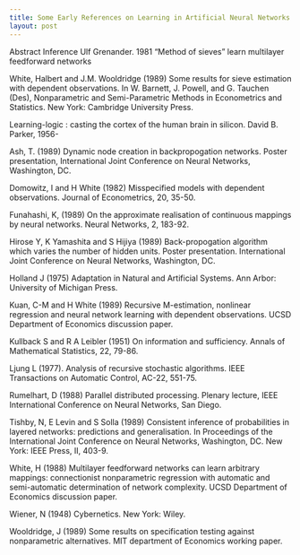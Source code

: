 ```yaml
---
title: Some Early References on Learning in Artificial Neural Networks
layout: post
---
```


Abstract Inference Ulf Grenander. 1981 “Method of sieves” learn multilayer feedforward networks

White, Halbert and J.M. Wooldridge (1989) Some results for sieve estimation with dependent observations.  In W. Barnett, J. Powell, and G. Tauchen (Des), Nonparametric and Semi-Parametric Methods in Econometrics and Statistics. New York: Cambridge University Press.

Learning-logic : casting the cortex of the human brain in silicon.  David B. Parker, 1956-

Ash, T. (1989) Dynamic node creation in backpropogation networks. Poster presentation, International Joint Conference on Neural Networks, Washington, DC.

Domowitz, I and H White (1982) Misspecified models with dependent observations. Journal of Econometrics, 20, 35-50.

Funahashi, K, (1989) On the approximate realisation of continuous mappings by neural networks. Neural Networks, 2, 183-92.

Hirose Y, K Yamashita and S Hijiya (1989) Back-propogation algorithm which varies the number of hidden units. Poster presentation. International Joint Conference on Neural Networks, Washington, DC.

Holland J (1975) Adaptation in Natural and Artificial Systems. Ann Arbor: University of Michigan Press.

Kuan, C-M and H White (1989) Recursive M-estimation, nonlinear regression and neural network learning with dependent observations. UCSD Department of Economics discussion paper.

Kullback S and R A Leibler (1951) On information and sufficiency. Annals of Mathematical Statistics, 22, 79-86.

Ljung L (1977). Analysis of recursive stochastic algorithms. IEEE Transactions on Automatic Control, AC-22, 551-75.

Rumelhart, D (1988) Parallel distributed processing. Plenary lecture, IEEE International Conference on Neural Networks, San Diego.

Tishby, N, E Levin and S Solla (1989) Consistent inference of probabilities in layered networks: predictions and generalisation. In Proceedings of the International Joint Conference on Neural Networks, Washington, DC. New York: IEEE Press, II, 403-9.

White, H (1988) Multilayer feedforward networks can learn arbitrary mappings: connectionist nonparametric regression with automatic and semi-automatic determination of network complexity. UCSD Department of Economics discussion paper.

Wiener, N (1948) Cybernetics. New York: Wiley.

Wooldridge, J (1989) Some results on specification testing against nonparametric alternatives. MIT department of Economics working paper.


